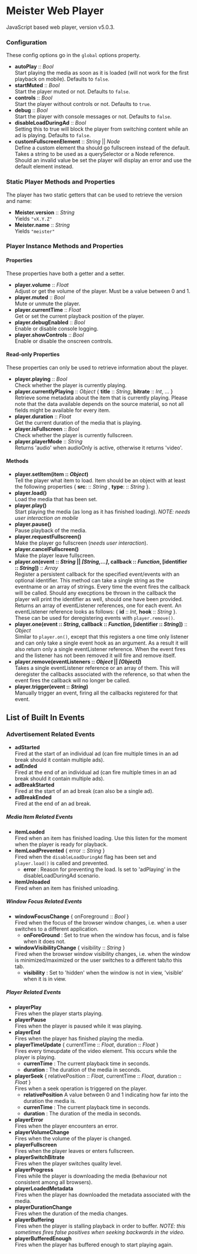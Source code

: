 # Meister Web Player #

JavaScript based web player, version v5.0.3.

### Configuration ###

These config options go in the `global` options property.

* **autoPlay** :: *Bool*  
    Start playing the media as soon as it is loaded (will not work for the first playback on mobile). Defaults to `false`.
* **startMuted** :: *Bool*  
    Start the player muted or not. Defaults to `false`.
* **controls** :: *Bool*  
    Start the player without controls or not. Defaults to `true`.
* **debug** :: *Bool*  
    Start the player with console messages or not. Defaults to `false`.
* **disableLoadDuringAd** :: *Bool*  
    Setting this to true will block the player from switching content while an ad is playing. Defaults to `false`.
* **customFullscreenElement** :: *String* || *Node*  
    Define a custom element tha should go fullscreen instead of the default. Takes a string to be used as a querySelector or a Node reference. Should an invalid value be set the player will display an error and use the default element instead.


### Static Player Methods and Properties ###

The player has two static getters that can be used to retrieve the version and name:
* **Meister.version** :: *String*  
    Yields `"vX.Y.Z"`
* **Meister.name** :: *String*  
    Yields `"meister"`

### Player Instance Methods and Properties ###

#### Properties ####

These properties have both a getter and a setter.

* **player.volume** :: *Float*  
    Adjust or get the volume of the player. Must be a value between 0 and 1.
* **player.muted** :: *Bool*  
    Mute or unmute the player.
* **player.currentTime** :: *Float*  
    Get or set the current playback position of the player.
* **player.debugEnabled** :: *Bool*  
    Enable or disable console logging.
* **player.showControls** :: *Bool*  
    Enable or disable the onscreen controls.

#### Read-only Properties ####

These properties can only be used to retrieve information about the player.

* **player.playing** :: *Bool*  
    Check whether the player is currently playing.
* **player.currentlyPlaying** :: *Object* { **title**  :: *String*, **bitrate**  :: *Int*, ... }  
    Retrieve some metadata about the item that is currently playing. Please note that the data available depends on the source material, so not all fields might be available for every item.
* **player.duration** :: *Float*  
    Get the current duration of the media that is playing.
* **player.isFullscreen** :: *Bool*  
    Check whether the player is currently fullscreen.
* **player.playerMode** :: *String*  
    Returns 'audio' when audioOnly is active, otherwise it returns 'video'.

#### Methods ####

* **player.setItem(item :: *Object*)**  
    Tell the player what item to load. Item should be an object with at least the following properties { **src**: :: *String* , **type**: :: *String* }.
* **player.load()**  
    Load the media that has been set.
* **player.play()**  
    Start playing the media (as long as it has finished loading). *NOTE: needs user interaction on mobile*
* **player.pause()**  
    Pause playback of the media.
* **player.requestFullscreen()**  
    Make the player go fullscreen (*needs user interaction*).
* **player.cancelFullscreen()**  
    Make the player leave fullscreen.
* **player.on(event :: *String* || *[String,...]*, callback :: *Function*, [identifier :: *String*])** :: *Array*  
    Register a persistent callback for the specified event/events with an optional identifier. This method can take a single string as the eventname or an array of strings. Every time the event fires the callback will be called. Should any execptions be thrown in the callback the player will print the identifier as well, should one have been provided. Returns an array of eventListener references, one for each event. An eventListener reference looks as follows: { **id** :: *Int*, **hook** :: *String* }. These can be used for deregistering events with `player.remove()`.
* **player.one(event :: *String*, callback :: *Function*, [identifier :: *String*])** :: *Object*  
    Similar to `player.on()`, except that this registers a one time only listener and can only take a single event hook as an argument. As a result it will also return only a single eventListener reference. When the event fires and the listener has not been removed it will fire and remove itself.
* **player.remove(eventListeners :: *Object* || *[Object]*)**  
    Takes a single eventListener reference or an array of them. This will deregister the callbacks associated with the reference, so that when the event fires the callback will no longer be called.
* **player.trigger(event :: *String*)**  
    Manually trigger an event, firing all the callbacks registered for that event.

## List of Built In Events ##

### Advertisement Related Events ###
* **adStarted**  
    Fired at the start of an individual ad (can fire multiple times in an ad break should it contain multiple ads).
* **adEnded**  
    Fired at the end of an individual ad (can fire multiple times in an ad break should it contain multiple ads).
* **adBreakStarted**  
    Fired at the start of an ad break (can also be a single ad).
* **adBreakEnded**  
    Fired at the end of an ad break.

##### Media Item Related Events ######
* **itemLoaded**  
    Fired when an item has finished loading. Use this listen for the moment when the player is ready for playback.
* **itemLoadPrevented** { error :: *String* }  
    Fired when the `disableLoadDuringAd` flag has been set and `player.load()` is called and prevented.  
    - **error** : Reason for preventing the load. Is set to 'adPlaying' in the disableLoadDuringAd scenario.
* **itemUnloaded**  
    Fired when an item has finished unloading.

##### Window Focus Related Events #####
* **windowFocusChange** { onForeground :: *Bool* }  
    Fired when the focus of the browser window changes, i.e. when a user switches to a different application.  
    - **onForeGround** : Set to true when the window has focus, and is false when it does not.
* **windowVisibilityChange** { visibility :: *String* }  
    Fired when the browser window visibility changes, i.e. when the window is minimized/maximized or the user switches to a different tab/to this tab.  
    - **visibility** : Set to 'hidden' when the window is not in view, 'visible' when it is in view.

##### Player Related Events #####
* **playerPlay**  
    Fires when the player starts playing.
* **playerPause**  
    Fires when the player is paused while it was playing.
* **playerEnd**  
    Fires when the player has finished playing the media.
* **playerTimeUpdate** { currentTime :: *Float*, duration :: *Float* }  
    Fires every timeupdate of the video element. This occurs while the player is playing.  
    - **currenTime** : The current playback time in seconds.  
    - **duration** : The duration of the media in seconds.
* **playerSeek** { relativePosition :: *Float*, currentTime :: *Float*, duration :: *Float* }  
    Fires when a seek operation is triggered on the player.  
    - **relativePosition** A value between 0 and 1 indicating how far into the duration the media is.  
    - **currenTime** : The current playback time in seconds.  
    - **duration** : The duration of the media in seconds.
* **playerError**  
    Fires when the player encounters an error.
* **playerVolumeChange**  
    Fires when the volume of the player is changed.
* **playerFullscreen**  
    Fires when the player leaves or enters fullscreen.
* **playerSwitchBitrate**  
    Fires when the player switches quality level.
* **playerProgress**  
    Fires while the player is downloading the media (behaviour not consistent among all browsers).
* **playerLoadedMetadata**  
    Fires when the player has downloaded the metadata associated with the media.
* **playerDurationChange**  
    Fires when the duration of the media changes.
* **playerBuffering**  
    Fires when the player is stalling playback in order to buffer. *NOTE: this sometimes fires false positives when seeking backwards in the video.*
* **playerBufferedEnough**  
    Fires when the player has buffered enough to start playing again.
